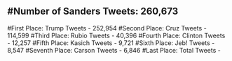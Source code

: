 #Number of Sanders Tweets: 260,673
---
#First Place: Trump Tweets - 252,954
#Second Place: Cruz Tweets - 114,599
#Third Place: Rubio Tweets - 40,396
#Fourth Place: Clinton Tweets - 12,257
#Fifth Place: Kasich Tweets - 9,721
#Sixth Place: Jeb! Tweets - 8,547
#Seventh Place: Carson Tweets - 6,846
#Last Place: Total Tweets -  
